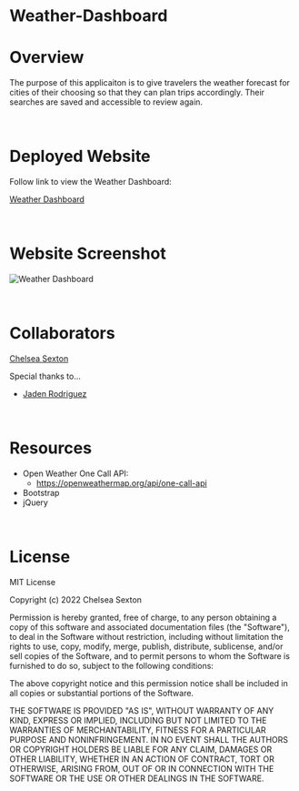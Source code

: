 # Weather-Dashboard

# Overview
The purpose of this applicaiton is to give travelers the weather forecast for cities of their choosing so that they can plan trips accordingly. Their searches are saved and accessible to review again.

<br>

# Deployed Website
Follow link to view the Weather Dashboard:

[Weather Dashboard](https://chelsea314.github.io/Challenge-6---Server-Side-APIs-Weather-Dashboard/)

<br>

#  Website Screenshot

![Weather Dashboard](./assets/images/WeatherDashboard.png)

<br>

# Collaborators
[Chelsea Sexton](https://github.com/chelsea314)
<br>

Special thanks to...
<br>
* [Jaden Rodriguez](https://github.com/Jadentr44)

<br>

# Resources
* Open Weather One Call API:
    * https://openweathermap.org/api/one-call-api
* Bootstrap
* jQuery    

<br>

# License
MIT License

Copyright (c) 2022 Chelsea Sexton

Permission is hereby granted, free of charge, to any person obtaining a copy
of this software and associated documentation files (the "Software"), to deal
in the Software without restriction, including without limitation the rights
to use, copy, modify, merge, publish, distribute, sublicense, and/or sell
copies of the Software, and to permit persons to whom the Software is
furnished to do so, subject to the following conditions:

The above copyright notice and this permission notice shall be included in all
copies or substantial portions of the Software.

THE SOFTWARE IS PROVIDED "AS IS", WITHOUT WARRANTY OF ANY KIND, EXPRESS OR
IMPLIED, INCLUDING BUT NOT LIMITED TO THE WARRANTIES OF MERCHANTABILITY,
FITNESS FOR A PARTICULAR PURPOSE AND NONINFRINGEMENT. IN NO EVENT SHALL THE
AUTHORS OR COPYRIGHT HOLDERS BE LIABLE FOR ANY CLAIM, DAMAGES OR OTHER
LIABILITY, WHETHER IN AN ACTION OF CONTRACT, TORT OR OTHERWISE, ARISING FROM,
OUT OF OR IN CONNECTION WITH THE SOFTWARE OR THE USE OR OTHER DEALINGS IN THE
SOFTWARE.
